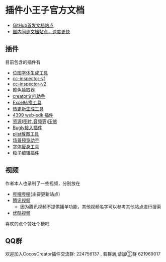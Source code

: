 # 插件小王子官方文档   
- [GitHub首发文档站点](https://tidys.github.io/plugin-docs-oneself/index.html)
- [国内同步文档站点，速度更快](http://tidys.gitee.io/plugin-docs-oneself)   


## 插件
目前包含的插件有
- [位图字体生成工具](docs/bitmap-font/README.md)
- [cc-inspector-v1](docs/cc-inspector-v1/README.md)
- [cc-inspector-v2](docs/cc-inspector-v2/readme.md)
- [颜色拾取器](docs/color-pickup/index.md)
- [creator文档助手](docs/creator-helper/index.md)
- [Excel转换工具](docs/excel-killer/README.md)
- [热更新生成工具](docs/hot-update-tools/README.md)
- [4399 web-sdk 插件](docs/plugin-4399-web-js-sdk/README.md)
- [资源(图片,音频等)压缩](docs/res-compress/README.md)
- [Bugly接入插件](docs/plugin-bugly/README.md)
- [plist散图工具](docs/unpack-textureatlas/README.md)
- [场景预览助手](docs/preview-scene-setting/index.md)
- [字体瘦身工具](docs/font-slimming/index.md)
- [粒子编辑插件](docs/particle2d/index.md)

## 视频
作者本人也录制了一些视频，分别放在
- [哔哩哔哩](https://space.bilibili.com/104272649)(主要更新站点)
- [腾讯视频](https://v.qq.com/x/page/d0841z9tbrb.html)
  - 因为腾讯视频不提供播单功能，其他视频名字可以参考其他站点进行搜索
- [优酷视频](http://i.youku.com/i/UMjc5NDg1MjQ0?spm=a2ha1.12325017.uerCenter.5!6~5!2~A)

喜欢的点个赞吐个槽吧

## QQ群
欢迎加入CocosCreator插件交流群: 224756137 , 若群满,请加②群 621969017
